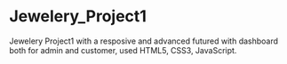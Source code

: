 # Jewelery_Project1
Jewelery Project1 with a resposive and advanced futured with dashboard both for admin and customer, used HTML5, CSS3, JavaScript.
